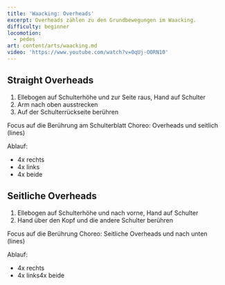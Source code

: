 ```yaml
---
title: 'Waacking: Overheads'
excerpt: Overheads zählen zu den Grundbewegungen im Waacking.
difficulty: beginner
locomotion:
  - pedes
art: content/arts/waacking.md
video: 'https://www.youtube.com/watch?v=0qUj-OORN10'
---
```


## Straight Overheads

1. Ellebogen auf Schulterhöhe und zur Seite raus, Hand auf Schulter
2. Arm nach oben ausstrecken
3. Auf der Schulterrückseite berühren

Focus auf die Berührung am Schulterblatt
Choreo: Overheads und seitlich (lines)

Ablauf:

* 4x rechts
* 4x links
* 4x beide

## Seitliche Overheads

1. Ellebogen auf Schulterhöhe und nach vorne, Hand auf Schulter
2. Hand über den Kopf und die andere Schulter berühren

Focus auf die Berührung
Choreo: Seitliche Overheads und nach unten (lines)

Ablauf:

* 4x rechts
* 4x links4x beide
